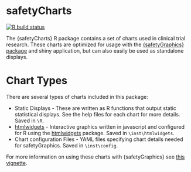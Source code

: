 # safetyCharts

<!-- badges: start -->
[![R build status](https://github.com/SafetyGraphics/safetyCharts/workflows/R-CMD-check/badge.svg)](https://github.com/SafetyGraphics/safetyCharts/actions)
<!-- badges: end -->

The {safetyCharts} R package contains a set of charts used in clinical trial research. These charts are optimized for usage with the [{safetyGraphics} package](https://safetygraphics.github.io/safetyGraphics/) and shiny application, but can also easily be used as standalone displays. 

# Chart Types

There are several types of charts included in this package: 

- Static Displays - These are written as R functions that output static statistical displays. See the help files for each chart for more details. Saved in `\R`.
- [htmlwidgets](https://www.htmlwidgets.org/) - Interactive graphics written in javascript and configured for R using the [htmlwidgets](https://www.htmlwidgets.org/) package. Saved in `\inst\htmlwidgets`.
- Chart configuration Files - YAML files specifying chart details needed for safetyGraphics. Saved in `\inst\config`.

For more information on using these charts with {safetyGraphics} see [this vignette](https://github.com/SafetyGraphics/safetyGraphics/wiki/ChartConfiguration).
